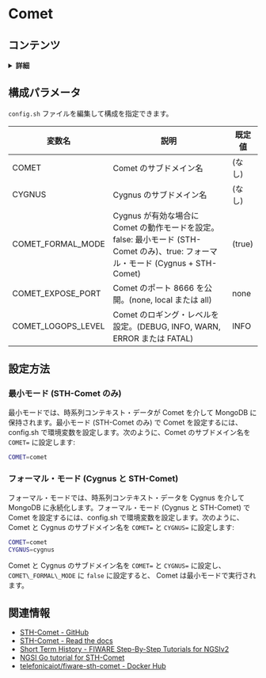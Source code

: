 # Comet

## コンテンツ

<details>
<summary><strong>詳細</strong></summary>

-   [構成パラメータ](#configuration-parameters)
-   [設定方法](#how-to-setup)
    -   [最小モード (STH-Comet ONLY)](#minimal-mode-sth-comet-only)
    -   [フォーマル・モード (Cygnus + STH-Comet)](#formal-mode-cygnus--sth-comet)
-   [関連情報](#related-information)

</details>

<a name="configuration-parameters"></a>

## 構成パラメータ

`config.sh` ファイルを編集して構成を指定できます。

| 変数名               | 説明                                                                                                                              | 既定値 |
| -------------------- | --------------------------------------------------------------------------------------------------------------------------------- | ------ |
| COMET                | Comet のサブドメイン名                                                                                                            | (なし) |
| CYGNUS               | Cygnus のサブドメイン名                                                                                                           | (なし) |
| COMET\_FORMAL\_MODE  | Cygnus が有効な場合に Comet の動作モードを設定。false: 最小モード (STH-Comet のみ)、true: フォーマル・モード (Cygnus + STH-Comet) | (true) |
| COMET\_EXPOSE\_PORT  | Comet のポート 8666 を公開。(none, local または all)                                                                              | none   |
| COMET\_LOGOPS\_LEVEL | Comet のロギング・レベルを設定。(DEBUG, INFO, WARN, ERROR または FATAL)                                                           | INFO   |

<a name="how-to-setup"></a>

## 設定方法

<a name="minimal-mode-sth-comet-only"></a>

### 最小モード (STH-Comet のみ)

最小モードでは、時系列コンテキスト・データが Comet を介して MongoDB に保持されます。最小モード (STH-Comet のみ)
で Comet を設定するには、config.sh で環境変数を設定します。次のように、Comet のサブドメイン名を `COMET=`
に設定します:

```bash
COMET=comet
```

<a name="formal-mode-cygnus--sth-comet"></a>

### フォーマル・モード (Cygnus と STH-Comet)

フォーマル・モードでは、時系列コンテキスト・データを Cygnus を介して MongoDB に永続化します。フォーマル・モード
(Cygnus と STH-Comet) で Comet を設定するには、config.sh で環境変数を設定します。次のように、Comet と Cygnus
のサブドメイン名を `COMET=` と `CYGNUS=` に設定します:

```bash
COMET=comet
CYGNUS=cygnus
```

Comet と Cygnus のサブドメイン名を `COMET=` と `CYGNUS=` に設定し、`COMET\_FORMAL\_MODE` に `false` に設定すると、
Comet は最小モードで実行されます。

<a name="related-information"></a>

## 関連情報

-   [STH-Comet - GitHub](https://github.com/telefonicaid/fiware-sth-comet)
-   [STH-Comet - Read the docs](https://fiware-sth-comet.readthedocs.io/en/latest/)
-   [Short Term History - FIWARE Step-By-Step Tutorials for NGSIv2](https://fiware-tutorials.readthedocs.io/en/latest/short-term-history.html)
-   [NGSI Go tutorial for STH-Comet](https://ngsi-go.letsfiware.jp/tutorial/comet/)
-   [telefonicaiot/fiware-sth-comet - Docker Hub](https://hub.docker.com/r/telefonicaiot/fiware-sth-comet)
